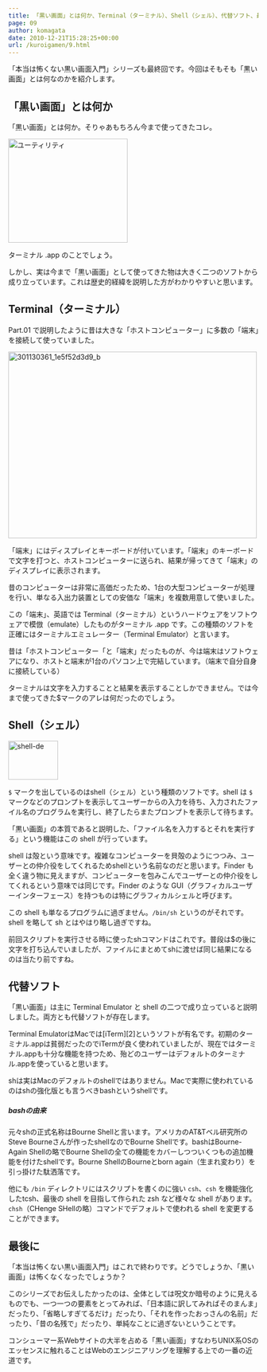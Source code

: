 ```yaml
---
title: 「黒い画面」とは何か、Terminal（ターミナル）、Shell（シェル）、代替ソフト、最後に
page: 09
author: komagata
date: 2010-12-21T15:28:25+00:00
url: /kuroigamen/9.html
---
```


「本当は怖くない黒い画面入門」シリーズも最終回です。今回はそもそも「黒い画面」とは何なのかを紹介します。

## 「黒い画面」とは何か

「黒い画面」とは何か。そりゃあもちろん今まで使ってきたコレ。


<a href="http://www.flickr.com/photos/komagata/5280028998/" title="ユーティリティ by komagata, on Flickr"><img src="http://farm6.static.flickr.com/5126/5280028998_a4ddc10191_m.jpg" width="240" height="209" alt="ユーティリティ" /></a>


ターミナル .app のことでしょう。

しかし、実は今まで「黒い画面」として使ってきた物は大きく二つのソフトから成り立っています。これは歴史的経緯を説明した方がわかりやすいと思います。

## Terminal（ターミナル）

Part.01 で説明したように昔は大きな「ホストコンピューター」に多数の「端末」を接続して使っていました。


<a href="http://www.flickr.com/photos/komagata/5279445725/" title="301130361_1e5f52d3d9_b by komagata, on Flickr"><img src="http://farm6.static.flickr.com/5042/5279445725_faeaaa106e.jpg" width="500" height="375" alt="301130361_1e5f52d3d9_b" /></a>


「端末」にはディスプレイとキーボードが付いています。「端末」のキーボードで文字を打つと、ホストコンピューターに送られ、結果が帰ってきて「端末」のディスプレイに表示されます。

昔のコンピューターは非常に高価だったため、1台の大型コンピューターが処理を行い、単なる入出力装置としての安価な「端末」を複数用意して使いました。

この「端末」、英語では Terminal（ターミナル）というハードウェアをソフトウェアで模倣（emulate）したものがターミナル .app です。この種類のソフトを正確にはターミナルエミュレーター（Terminal Emulator）と言います。

昔は「ホストコンピューター「と「端末」だったものが、今は端末はソフトウェアになり、ホストと端末が1台のパソコン上で完結しています。（端末で自分自身に接続している）

ターミナルは文字を入力することと結果を表示することしかできません。では今まで使ってきた$マークのアレは何だったのでしょう。

## Shell（シェル）


  <a href="http://www.flickr.com/photos/komagata/5280064018/" title="shell-de by komagata, on Flickr"><img src="http://farm6.static.flickr.com/5043/5280064018_485cb733c8_t.jpg" width="100" height="78" alt="shell-de" /></a>


`$` マークを出しているのはshell（シェル）という種類のソフトです。shell は `$` マークなどのプロンプトを表示してユーザーからの入力を待ち、入力されたファイル名のプログラムを実行し、終了したらまたプロンプトを表示して待ちます。

「黒い画面」の本質であると説明した、「ファイル名を入力するとそれを実行する」という機能はこの shell が行っています。

shell は殻という意味です。複雑なコンピューターを貝殻のようにつつみ、ユーザーとの仲介役をしてくれるためshellという名前なのだと思います。Finder も全く違う物に見えますが、コンピューターを包みこんでユーザーとの仲介役をしてくれるという意味では同じです。Finder のような GUI（グラフィカルユーザーインターフェース）を持つものは特にグラフィカルシェルと呼びます。

この shell も単なるプログラムに過ぎません。`/bin/sh` というのがそれです。shell を略して sh とはやはり略し過ぎですね。

前回スクリプトを実行させる時に使ったshコマンドはこれです。普段は$の後に文字を打ち込んでいましたが、ファイルにまとめてshに渡せば同じ結果になるのは当たり前ですね。

## 代替ソフト

「黒い画面」は主に Terminal Emulator と shell の二つで成り立っていると説明しました。両方とも代替ソフトが存在します。

Terminal EmulatorはMacでは[iTerm][2]というソフトが有名です。初期のターミナル.appは貧弱だったのでiTermが良く使われていましたが、現在ではターミナル.appも十分な機能を持つため、殆どのユーザーはデフォルトのターミナル.appを使っていると思います。

shは実はMacのデフォルトのshellではありません。Macで実際に使われているのはshの強化版とも言うべきbashというshellです。

<div class="tips">
  <h5>
    bashの由来
  </h5>

  <p>
    元々shの正式名称はBourne Shellと言います。アメリカのAT&Tベル研究所のSteve Bourneさんが作ったshellなのでBourne Shellです。bashはBourne-Again Shellの略でBourne Shellの全ての機能をカバーしつついくつもの追加機能を付けたshellです。Bourne ShellのBourneとborn again（生まれ変わり）を引っ掛けた駄洒落です。

</div>

他にも `/bin` ディレクトリにはスクリプトを書くのに強い `csh`、`csh` を機能強化したtcsh、最後の shell を目指して作られた zsh など様々な shell があります。`chsh`（CHenge SHellの略）コマンドでデフォルトで使われる shell を変更することができます。

## 最後に

「本当は怖くない黒い画面入門」はこれで終わりです。どうでしょうか、「黒い画面」は怖くなくなったでしょうか？

このシリーズでお伝えしたかったのは、全体としては呪文か暗号のように見えるものでも、一つ一つの要素をとってみれば、「日本語に訳してみればそのまんま」だったり、「省略しすぎてるだけ」だったり、「それを作ったおっさんの名前」だったり、「昔の名残で」だったり、単純なことに過ぎないということです。

コンシューマー系Webサイトの大半を占める「黒い画面」すなわちUNIX系OSのエッセンスに触れることはWebのエンジニアリングを理解する上での一番の近道です。
